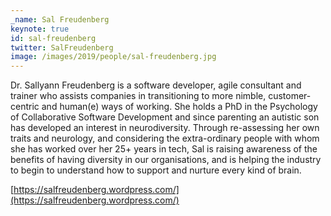 ```yaml
---
_name: Sal Freudenberg
keynote: true
id: sal-freudenberg
twitter: SalFreudenberg
image: /images/2019/people/sal-freudenberg.jpg
---
```


Dr. Sallyann Freudenberg is a software developer, agile consultant and trainer who assists companies in transitioning to more nimble, customer-centric and human(e) ways of working. She holds a PhD in the Psychology of Collaborative Software Development and since parenting an autistic son has developed an interest in neurodiversity. Through re-assessing her own traits and neurology, and considering the extra-ordinary people with whom she has worked over her 25+ years in tech, Sal is raising awareness of the benefits of having diversity in our organisations, and is helping the industry to begin to understand how to support and nurture every kind of brain.

[https://salfreudenberg.wordpress.com/](https://salfreudenberg.wordpress.com/)